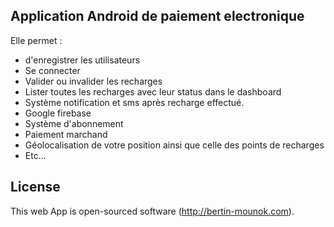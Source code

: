 ## Application Android de paiement electronique

Elle permet :

- d'enregistrer les utilisateurs
- Se connecter
- Valider ou invalider les recharges
- Lister toutes les recharges avec leur status dans le dashboard
- Système notification et sms après recharge effectué.
- Google firebase
- Système d'abonnement
- Paiement marchand
- Géolocalisation de votre position ainsi que celle des points de recharges
- Etc...


## License

This web App is open-sourced software (http://bertin-mounok.com).